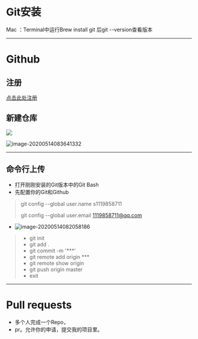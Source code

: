# Git安装

Mac ：Terminal中运行Brew install git  后git --version查看版本

---

# Github

## 注册

[点击此处注册](http://github.com/)

## 新建仓库

![](https://cdn.jsdelivr.net/gh/s1119858711/picture-host//ndata/20200514080559.png)



![image-20200514083641332](E:\授课\day1\image-20200514083641332.png)

---

## 命令行上传

- 打开刚刚安装的Git版本中的Git Bash
- 先配置你的Git和Github

> git config --global user.name s1119858711
>
> git config --global user.email 1119858711@qq.com

- ![image-20200514082058186](E:\授课\day1\image-20200514082058186.png)

> - git init
> - git add .
> - git commit -m '***'
> - git remote add origin *** 
> - git remote show origin 
> - git push origin master
> - exit

---

# Pull requests

- 多个人完成一个Repo，
- pr。允许你的申请，提交我的项目里。